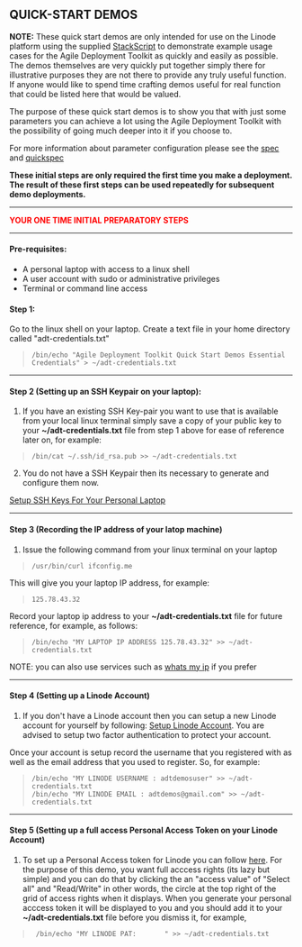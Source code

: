 ## QUICK-START DEMOS  

**NOTE:** These quick start demos are only intended for use on the Linode platform using the supplied [StackScript](https://cloud.linode.com/stackscripts/635271) to demonstrate example usage cases for the Agile Deployment Toolkit as quickly and easily as possible.  The demos themselves are very quickly put together simply there for illustrative purposes they are not there to provide any truly useful function. If anyone would like to spend time crafting demos useful for real function that could be listed here that would be valued. 

The purpose of these quick start demos is to show you that with just some parameters you can achieve a lot using the Agile Deployment Toolkit with the possibility of going much deeper into it if you choose to.

For more information about parameter configuration please see the [spec](https://github.com/wintersys-projects/adt-build-machine-scripts/blob/main/templatedconfigurations/specification.md) and [quickspec](https://github.com/wintersys-projects/adt-build-machine-scripts/blob/main/templatedconfigurations/quick_specification.dat)

**These initial steps are only required the first time you make a deployment. The result of these first steps can be used repeatedly for subsequent demo deployments.** 

--------------------------
<span style="color:red">**YOUR ONE TIME INITIAL PREPARATORY STEPS**</span>

--------------------------

#### Pre-requisites:

- A personal laptop with access to a linux shell
- A user account with sudo or administrative privileges
- Terminal or command line access

#### Step 1:

Go to the linux shell on your laptop. Create a text file in your home directory called "adt-credentials.txt"

>     /bin/echo "Agile Deployment Toolkit Quick Start Demos Essential Credentials" > ~/adt-credentials.txt

---------------------------------

#### Step 2 (Setting up an SSH Keypair on your laptop):

1. If you have an existing SSH Key-pair you want to use that is available from your local linux terminal simply save a copy of your public key to your **~/adt-credentials.txt** file from step 1 above for ease of reference later on, for example:

>     /bin/cat ~/.ssh/id_rsa.pub >> ~/adt-credentials.txt

2. You do not have a SSH Keypair then its necessary to generate and configure them now.

[Setup SSH Keys For Your Personal Laptop](./SetupSSHKeysOnLaptop.md)

------------------------------------

#### Step 3 (Recording the IP address of your latop machine)

1. Issue the following command from your linux terminal on your laptop

>     /usr/bin/curl ifconfig.me

This will give you your laptop IP address, for example:

>     125.78.43.32

Record your laptop ip address to your **~/adt-credentials.txt** file for future reference, for example, as follows:

>     /bin/echo "MY LAPTOP IP ADDRESS 125.78.43.32" >> ~/adt-credentials.txt

NOTE: you can also use services such as [whats my ip](https://whatsmyip.com) if you prefer 

-----------------

#### Step 4 (Setting up a Linode Account)

1. If you don't have a Linode account then you can setup a new Linode account for yourself by following: [Setup Linode Account](https://techdocs.akamai.com/cloud-computing/docs/getting-started). You are advised to setup two factor authentication to protect your account. 

Once your account is setup record the username that you registered with as well as the email address that you used to register. So, for example:

>     /bin/echo "MY LINODE USERNAME : adtdemosuser" >> ~/adt-credentials.txt
>     /bin/echo "MY LINODE EMAIL : adtdemos@gmail.com" >> ~/adt-credentials.txt

-------------------

#### Step 5 (Setting up a full access Personal Access Token on your Linode Account)

1. To set up a Personal Access token for Linode you can follow [here](https://techdocs.akamai.com/cloud-computing/docs/manage-personal-access-tokens). For the purpose of this demo, you want full acccess rights (its lazy but simple) and you can do that by clicking the an "access value" of "Select all" and "Read/Write" in other words, the circle at the top right of the grid of access rights when it displays. When you generate your personal acccess token it will be displayed to you and you should add it to your **~/adt-credentials.txt** file before you dismiss it, for example,

>      /bin/echo "MY LINODE PAT:       " >> ~/adt-credentials.txt
